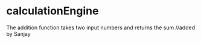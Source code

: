 # calculationEngine

The addition function takes two input numbers and returns the sum //added by Sanjay
